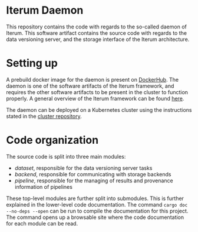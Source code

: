 # Iterum Daemon

This repository contains the code with regards to the so-called daemon of Iterum. This software artifact contains the source code with regards to the data versioning server, and the storage interface of the Iterum architecture. 

# Setting up
 
A prebuild docker image for the daemon is present on [DockerHub](https://hub.docker.com/u/iterum). The daemon is one of the software artifacts of the Iterum framework, and requires the other software artifacts to be present in the cluster to function properly. A general overview of the Iterum framework can be found [here](https://github.com/iterum-provenance/iterum). 

The daemon can be deployed on a Kubernetes cluster using the instructions stated in the [cluster repository](https://github.com/iterum-provenance/cluster). 


# Code organization

The source code is split into three main modules:
* *dataset*, responsible for the data versioning server tasks
* *backend*, responsible for communicating with storage backends
* *pipeline*, responsible for the managing of results and provenance information of pipelines

These top-level modules are further split into submodules. This is further explained in the lower-level code documentation. The command `cargo doc --no-deps --open` can be run to compile the documentation for this project. The command opens up a browsable site where the code documentation for each module can be read.